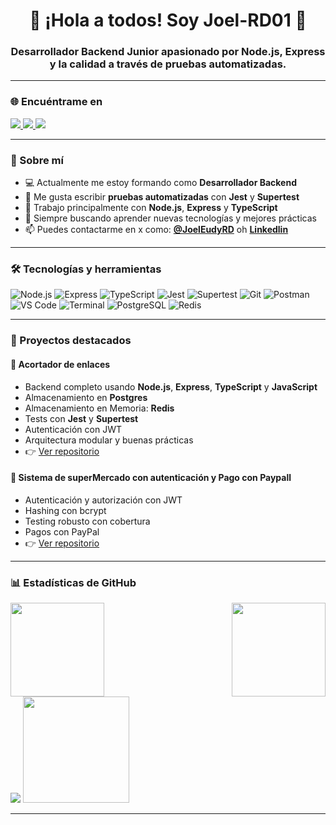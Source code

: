 <h1 align="center">👋 ¡Hola a todos! Soy Joel-RD01 👋</h1>
<h3 align="center">
  Desarrollador Backend Junior apasionado por Node.js, Express y la calidad a través de pruebas automatizadas.
</h3>

---

### 🌐 Encuéntrame en

<p>
  <a href="https://www.linkedin.com/in/eudy-joel-reyes-b38534347/" target="_blank">
    <img src="https://img.shields.io/badge/-LinkedIn-0A66C2?logo=linkedin&logoColor=white&style=for-the-badge" />
  </a>
  <a href="https://github.com/Joel-RD" target="_blank">
    <img src="https://img.shields.io/badge/-GitHub-181717?logo=github&logoColor=white&style=for-the-badge" />
  </a>
  <a href="https://twitter.com/@JoelEudyRD" target="_blank">
    <img src="https://img.shields.io/badge/-Twitter-1DA1F2?logo=twitter&logoColor=white&style=for-the-badge" />
  </a>
</p>

---

### 🧠 Sobre mí

- 💻 Actualmente me estoy formando como **Desarrollador Backend**
- 🧪 Me gusta escribir **pruebas automatizadas** con **Jest** y **Supertest**
- 🧰 Trabajo principalmente con **Node.js**, **Express** y **TypeScript**
- 🚀 Siempre buscando aprender nuevas tecnologías y mejores prácticas
- 📫 Puedes contactarme en x como: **[@JoelEudyRD](https://x.com/JoelEudyRD)** oh **[Linkedlin](https://www.linkedin.com/in/eudy-joel-reyes-b38534347/)**

---

### 🛠️ Tecnologías y herramientas

![Node.js](https://img.shields.io/badge/-Node.js-339933?logo=nodedotjs&logoColor=white&style=flat) ![Express](https://img.shields.io/badge/-Express-000000?logo=express&logoColor=white&style=flat) ![TypeScript](https://img.shields.io/badge/-TypeScript-3178C6?logo=typescript&logoColor=white&style=flat) ![Jest](https://img.shields.io/badge/-Jest-C21325?logo=jest&logoColor=white&style=flat) ![Supertest](https://img.shields.io/badge/-Supertest-2E2E2E?style=flat) ![Git](https://img.shields.io/badge/-Git-F05032?logo=git&logoColor=white&style=flat) ![Postman](https://img.shields.io/badge/-Postman-FF6C37?logo=postman&logoColor=white&style=flat) ![VS Code](https://img.shields.io/badge/-VSCode-007ACC?logo=visual-studio-code&logoColor=white&style=flat) ![Terminal](https://img.shields.io/badge/-Terminal-4D4D4D?logo=gnome-terminal&logoColor=white&style=flat) ![PostgreSQL](https://img.shields.io/badge/-PostgreSQL-336791?logo=postgresql&logoColor=white&style=flat) ![Redis](https://img.shields.io/badge/-Redis-DC382D?logo=redis&logoColor=white&style=flat)

---

### 📂 Proyectos destacados

#### 🔗 Acortador de enlaces

- Backend completo usando **Node.js**, **Express**, **TypeScript** y **JavaScript**
- Almacenamiento en **Postgres**
- Almacenamiento en Memoria: **Redis**
- Tests con **Jest** y **Supertest**
- Autenticación con JWT
- Arquitectura modular y buenas prácticas
- 👉 [Ver repositorio](https://github.com/Joel-RD/erdl)

#### 🔐 Sistema de superMercado con autenticación y Pago con Paypall

- Autenticación y autorización con JWT
- Hashing con bcrypt
- Testing robusto con cobertura
- Pagos con PayPal
- 👉 [Ver repositorio](https://github.com/Joel-RD/Market)

---

### 📊 Estadísticas de GitHub

<p style="align-items: center;">
<div style="display: flex; justify-content: space-between; gap: 10px;">
  <img height="150" src="https://github-readme-stats.vercel.app/api?username=Joel-RD&show_icons=true&theme=radical" />
  <img height="150" src="https://github-readme-stats.vercel.app/api/top-langs/?username=Joel-RD&layout=compact&theme=radical" />
</div>

<div styel="align-items: center;">
  <img heigth="170" src="https://github-readme-streak-stats.herokuapp.com/?user=Joel-RD&theme=radical" />
  <img height="170" src="https://github-profile-summary-cards.vercel.app/api/cards/profile-details?username=Joel-RD&theme=radical" />
    </div>

</p>

---

